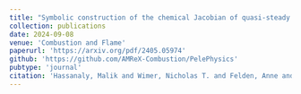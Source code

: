 ```yaml
---
title: "Symbolic construction of the chemical Jacobian of quasi-steady state (QSS) chemistries for Exascale computing platforms"
collection: publications
date: 2024-09-08
venue: 'Combustion and Flame'
paperurl: 'https://arxiv.org/pdf/2405.05974'
github: 'https://github.com/AMReX-Combustion/PelePhysics'
pubtype: 'journal'
citation: 'Hassanaly, Malik and Wimer, Nicholas T. and Felden, Anne and Esclapez, Lucas and Ream, Julia and Henry de Frahan, Marc T. and Rood, Jon and Day, Marc (2024).&quot; Symbolic construction of the chemical Jacobian of quasi-steady state (QSS) chemistries for Exascale computing platforms.&quot; <i>Combustion and Flame</i>.'
---
```

